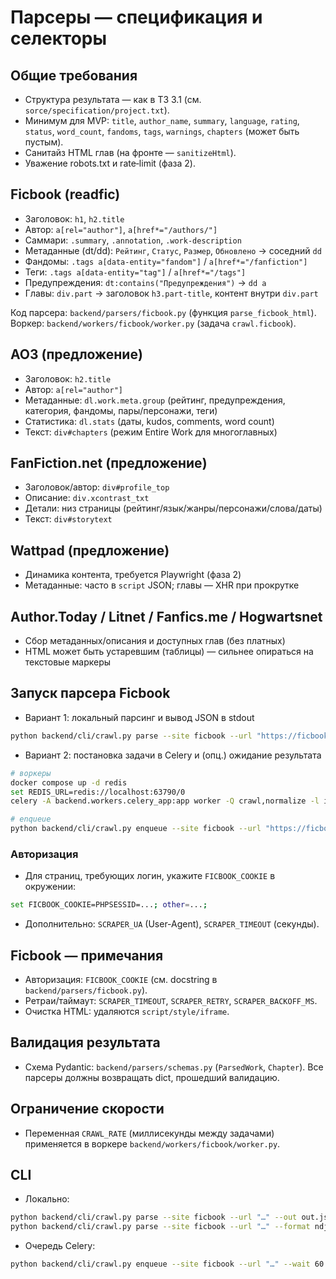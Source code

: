 # Парсеры — спецификация и селекторы

## Общие требования
- Структура результата — как в ТЗ 3.1 (см. `sorce/specification/project.txt`).
- Минимум для MVP: `title`, `author_name`, `summary`, `language`, `rating`, `status`, `word_count`, `fandoms`, `tags`, `warnings`, `chapters` (может быть пустым).
- Санитайз HTML глав (на фронте — `sanitizeHtml`).
- Уважение robots.txt и rate‑limit (фаза 2).

## Ficbook (readfic)
- Заголовок: `h1`, `h2.title`
- Автор: `a[rel="author"]`, `a[href*="/authors/"]`
- Саммари: `.summary`, `.annotation`, `.work-description`
- Метаданные (dt/dd): `Рейтинг`, `Статус`, `Размер`, `Обновлено` → соседний `dd`
- Фандомы: `.tags a[data-entity="fandom"]` / `a[href*="/fanfiction"]`
- Теги: `.tags a[data-entity="tag"]` / `a[href*="/tags"]`
- Предупреждения: `dt:contains("Предупреждения")` → `dd a`
- Главы: `div.part` → заголовок `h3.part-title`, контент внутри `div.part`

Код парсера: `backend/parsers/ficbook.py` (функция `parse_ficbook_html`).
Воркер: `backend/workers/ficbook/worker.py` (задача `crawl.ficbook`).

## AO3 (предложение)
- Заголовок: `h2.title`
- Автор: `a[rel="author"]`
- Метаданные: `dl.work.meta.group` (рейтинг, предупреждения, категория, фандомы, пары/персонажи, теги)
- Статистика: `dl.stats` (даты, kudos, comments, word count)
- Текст: `div#chapters` (режим Entire Work для многоглавных)

## FanFiction.net (предложение)
- Заголовок/автор: `div#profile_top`
- Описание: `div.xcontrast_txt`
- Детали: низ страницы (рейтинг/язык/жанры/персонажи/слова/даты)
- Текст: `div#storytext`

## Wattpad (предложение)
- Динамика контента, требуется Playwright (фаза 2)
- Метаданные: часто в `script` JSON; главы — XHR при прокрутке

## Author.Today / Litnet / Fanfics.me / Hogwartsnet
- Сбор метаданных/описания и доступных глав (без платных)
- HTML может быть устаревшим (таблицы) — сильнее опираться на текстовые маркеры

## Запуск парсера Ficbook
- Вариант 1: локальный парсинг и вывод JSON в stdout
```bash
python backend/cli/crawl.py parse --site ficbook --url "https://ficbook.net/readfic/..."
```
- Вариант 2: постановка задачи в Celery и (опц.) ожидание результата
```bash
# воркеры
docker compose up -d redis
set REDIS_URL=redis://localhost:63790/0
celery -A backend.workers.celery_app:app worker -Q crawl,normalize -l info

# enqueue
python backend/cli/crawl.py enqueue --site ficbook --url "https://ficbook.net/readfic/..." --wait 60
```

### Авторизация
- Для страниц, требующих логин, укажите `FICBOOK_COOKIE` в окружении:
```bash
set FICBOOK_COOKIE=PHPSESSID=...; other=...;
```
- Дополнительно: `SCRAPER_UA` (User-Agent), `SCRAPER_TIMEOUT` (секунды).

## Ficbook — примечания
- Авторизация: `FICBOOK_COOKIE` (см. docstring в `backend/parsers/ficbook.py`).
- Ретраи/таймаут: `SCRAPER_TIMEOUT`, `SCRAPER_RETRY`, `SCRAPER_BACKOFF_MS`.
- Очистка HTML: удаляются `script/style/iframe`.

## Валидация результата
- Схема Pydantic: `backend/parsers/schemas.py` (`ParsedWork`, `Chapter`). Все парсеры должны возвращать dict, прошедший валидацию.

## Ограничение скорости
- Переменная `CRAWL_RATE` (миллисекунды между задачами) применяется в воркере `backend/workers/ficbook/worker.py`.

## CLI
- Локально:
```bash
python backend/cli/crawl.py parse --site ficbook --url "…" --out out.json --format json
python backend/cli/crawl.py parse --site ficbook --url "…" --format ndjson > out.ndjson
```
- Очередь Celery:
```bash
python backend/cli/crawl.py enqueue --site ficbook --url "…" --wait 60
```
